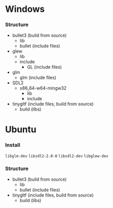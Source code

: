 # Windows

### Structure

* bullet3 (build from source)
  * lib 
  * bullet (include files)
* glew
  * lib
  * include
    * GL (include files)
* glm
  * glm (include files)
* SDL2
  * x86_64-w64-mingw32
    * lib
    * include
* tinygltf (include files, build from source)
  * build (libs)

  
# Ubuntu

### Install

`libglm-dev`
`libsdl2-2.0-0`
`libsdl2-dev`
`libglew-dev`

### Structure
* bullet3 (build from source)
  * lib
  * bullet (include files)
* tinygltf (include files, build from source)
  * build (libs)